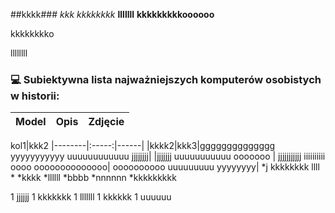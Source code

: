 ##kkkk###
*kkk*
_kkkkkkkk_
**lllllll**
**kkkkkkkkkoooooo**


kkkkkkkko

llllllll
### :computer: Subiektywna lista najważniejszych komputerów osobistych w historii:
| Model      | Opis           | Zdjęcie  |
| ------------- |:-------------:| -----:|

kol1|kkk2
|--------|:-----:|------|
|kkkk2|kkk3|gggggggggggggg yyyyyyyyyyy uuuuuuuuuuuu jjjjjjjj|
|jjjjjjj uuuuuuuuuuu ooooooo | jjjjjjjjjjj iiiiiiiiii oooo   oooooooooooooo| oooooooooo uuuuuuuuu yyyyyyyy|
*j kkkkkkkk llll *
*kkkk
*llllll
*bbbb
  *nnnnnn
  *kkkkkkkkk


1 jjjjjj
1 kkkkkkk
1 lllllll
 1 kkkkkk
 1 uuuuuu
